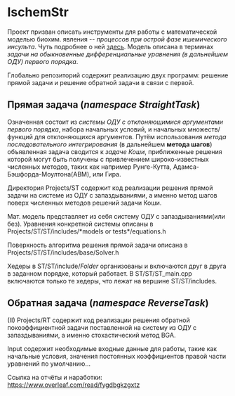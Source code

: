 # IschemStr

Проект призван описать инструменты для работы с математической моделью биохим. явления -- *процессов при острой фазе ишемического инсульта*. Чуть подробнее о ней [здесь](https://www.overleaf.com/read/mtxqqwygypgp). Модель описана в терминах *задачи на обыкновенные дифференциальные уравнения (в дальнейшем ОДУ) первого порядка*. 

Глобально репозиторий содержит реализацию двух программ: решение прямой задачи и решение обратной задачи в связи с первой.

## Прямая задача (*namespace StraightTask*)

Означенная состоит из *системы ОДУ с отклоняющимися аргументами первого порядка*, набора начальных условий, и начальных множеств/функций для отклоняющихся аргументов. Путём использования *метода последовательного интегрирования* (в дальнейшем **метода шагов**) объявленная задача сводится к *задаче Коши*, приближенные решения которой могут быть получены с привлечением широко-известных численных методов, таких как например Рунге-Кутта, Адамса-Бэшфорда-Моултона(ABM), или Гира.

Директория Projects/ST содержит код реализации решения прямой задачи на системе из ОДУ с запаздываниями, а именно метод шагов поверх численных методов решений задачи Коши.

Мат. модель представляет из себя систему ОДУ с запаздываниями(или без). Уравнения конкретной системы описаны в Projects/ST/ST/includes/\*models or tests\*/equations.h

Поверхность алгоритма решения прямой задачи описана в Projects/ST/ST/includes/base/Solver.h

Хедеры в ST/ST/include/*Folder* организованы и включаются друг в друга в заданном порядке, который работает.
В ST/ST/ST_main.cpp включаются только те хедеры, что лежат на вершине ST/ST/includes.


## Обратная задача (*namespace ReverseTask*)
(II) Projects/RT содержит код реализации решения обратной покоэффициентной задачи поставленной на систему из ОДУ с запаздываниями, а именно стохастический метод BGA.

Input содержит необходимые входные данные для работы, такие как начальные условия, значения постоянных коэффициентов правой части уравнений по умолчанию...

Ссылка на отчёты и наработки: 
https://www.overleaf.com/read/fygdbgkzgxtz
